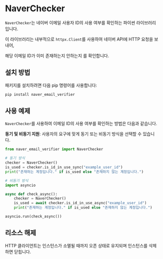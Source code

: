 # NaverChecker

`NaverChecker`는 네이버 이메일 사용자 ID의 사용 여부를 확인하는 파이썬 라이브러리입니다.

이 라이브러리는 내부적으로 `httpx.Client`를 사용하여 네이버 API에 HTTP 요청을 보내어,

해당 이메일 ID가 이미 존재하는지 안하는지 를 확인합니다.

## 설치 방법

패키지를 설치하려면 다음 pip 명령어를 사용합니다:

```bash
pip install naver_email_verifier
```

## 사용 예제

`NaverChecker`를 사용하여 이메일 ID의 사용 여부를 확인하는 방법은 다음과 같습니다.

**동기 및 비동기 지원**: 사용자의 요구에 맞게 동기 또는 비동기 방식을 선택할 수 있습니다.

```python
from naver_email_verifier import NaverChecker

# 동기 방식
checker = NaverChecker()
is_used = checker.is_id_in_use_sync("example_user_id")
print("존재하는 계정입니다." if is_used else "존재하지 않는 계정입니다.")

# 비동기 방식
import asyncio

async def check_async():
    checker = NaverChecker()
    is_used = await checker.is_id_in_use_async("example_user_id")
    print("존재하는 계정입니다." if is_used else "존재하지 않는 계정입니다.")

asyncio.run(check_async())
```

## 리소스 해제

HTTP 클라이언트는 인스턴스가 소멸될 때까지 오픈 상태로 유지되며 인스턴스를 삭제하면 닫힙니다.